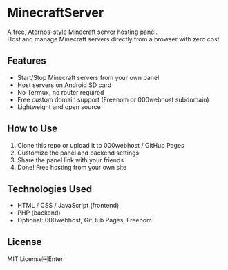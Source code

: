 # MinecraftServer

A free, Aternos-style Minecraft server hosting panel.  
Host and manage Minecraft servers directly from a browser with zero cost.

## Features

- Start/Stop Minecraft servers from your own panel  
- Host servers on Android SD card  
- No Termux, no router required  
- Free custom domain support (Freenom or 000webhost subdomain)  
- Lightweight and open source  

## How to Use

1. Clone this repo or upload it to 000webhost / GitHub Pages  
2. Customize the panel and backend settings  
3. Share the panel link with your friends  
4. Done! Free hosting from your own site

## Technologies Used

- HTML / CSS / JavaScript (frontend)  
- PHP (backend)  
- Optional: 000webhost, GitHub Pages, Freenom

## License

MIT License￼Enter
